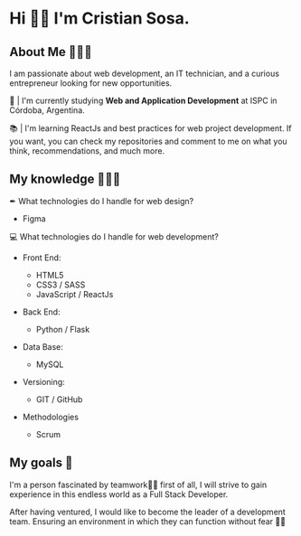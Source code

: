 # Hi 👋🏽 I'm Cristian Sosa.

## About Me 🙆🏽‍♂️

I am passionate about web development, an IT technician, and a curious entrepreneur looking for new opportunities.

📙 | I'm currently studying **Web and Application Development** at ISPC in Córdoba, Argentina.

📚 | I'm learning ReactJs and best practices for web project development. If you want, you can check my repositories and comment to me on what you think, recommendations, and much more.

## My knowledge 👨🏽‍🎓

✒ What technologies do I handle for web design?
- Figma

💻 What technologies do I handle for web development?
+ Front End:
  + HTML5
  + CSS3 / SASS
  + JavaScript / ReactJs

+ Back End:
  + Python / Flask

+ Data Base:
  + MySQL

+ Versioning:
  + GIT / GitHub

+ Methodologies
  + Scrum

## My goals 🎯

I'm a person fascinated by teamwork🤝🏽 first of all, I will strive to gain experience in this endless world as a Full Stack Developer.

After having ventured, I would like to become the leader of a development team. Ensuring an environment in which they can function without fear 🙌🏽
